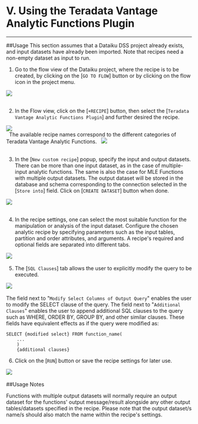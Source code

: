 # V. Using the Teradata Vantage Analytic Functions Plugin

---
##Usage
This section assumes that a Dataiku DSS project already exists, and input datasets have already been imported. Note that recipes need a non-empty dataset as input to run.

1. Go to the flow view of the Dataiku project, where the recipe is to be created, by clicking on the [`GO TO FLOW`] button or by clicking on the flow icon in the project menu.

 ![](/assets/usage_1.png)  
 &nbsp;

2. In  the Flow view, click on the \[`+RECIPE`\] button, then select the [`Teradata Vantage Analytic Functions Plugin`] and further desired the recipe.
 
 ![](/assets/recipe.png)   
 &nbsp;
 The available recipe names correspond to the different categories of Teradata Vantage Analytic Functions.
 &nbsp;
 ![](/assets/usage_2.png)   
 &nbsp;

3. In the [`New custom recipe`] popup, specify the input and output datasets. There can be more than one input dataset, as in the case of multiple-input analytic functions. The same is also the case for MLE Functions with multiple output datasets. The output dataset will be stored in the database and schema corresponding to the connection selected in the [`Store into`] field. Click on [`CREATE DATASET`] button when done.

 ![](/assets/usage_3.png)   
 &nbsp;
 
4. In the recipe settings, one can select the most suitable function for the manipulation or analysis of the input dataset. Configure the chosen analytic recipe by specifying parameters such as the input tables, partition and order attributes, and arguments. A recipe's required and optional fields are separated into different tabs.

 ![](/assets/usage_4.png) 
 &nbsp;  
 
5. The [`SQL Clauses`] tab allows the user to explicitly modify the query to be executed.

 ![](/assets/additional_clauses.png) 
 &nbsp;  
 
The field next to "`Modify Select Columns of Output Query`" enables the user to modify the SELECT clause of the query. The field next to "`Additional Clauses`" enables the user to append additional SQL clauses to the query such as WHERE, ORDER BY, GROUP BY, and other similar clauses. These fields have equivalent effects as if the query were modified as:
```
SELECT {modified select} FROM function_name(
    ...
    )
    {additional clauses}
```

6. Click on the \[`RUN`\] button or save the recipe settings for later use.
 
 ![](/assets/usage_5.png) 
 &nbsp;  

##Usage Notes

Functions with multiple output datasets will normally require an output dataset for the functions' output message/result alongside any other output tables/datasets specified in the recipe. Please note that the output dataset/s name/s should also match the name within the recipe's settings.

<!-- 2. Some functions allow -->